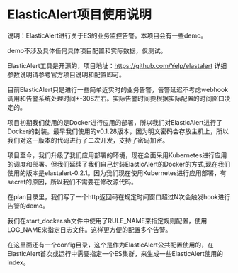 # ElasticAlert项目使用说明

说明：ElasticAlert进行关于ES的业务监控告警。本项目会有一些demo。

demo不涉及具体任何具体项目配置和实际数据，仅测试。

ElasticAlert工具是开源的，项目地址：https://github.com/Yelp/elastalert
详细参数说明请参考官方项目说明和配置即可。

目前ElasticAlert只是进行一些简单近实时的业务告警，告警延迟不考虑webhook调用和告警系统处理时间+-30S左右。实际告警时间要根据实际配置的时间窗口决定的。

项目初期我们使用的是Docker进行应用的部署，所以我们对ElasticAlert进行了Docker的封装。最早我们使用的v0.1.28版本，因为明文密码会存放主机上，所以我们对这一版本的代码进行了二次开发，支持了密码加密。

项目至今，我们升级了我们应用部署的环境，现在全面采用Kubernetes进行应用的调度和部署。但我们延续了我们自己封装ElasticAlert的Docker的方式,现在我们使用的版本是elastalert-0.2.1。因为我们现在使用Kubernetes进行应用部署，有secret的原因，所以我们不需要在修改源代码。

在plan目录里，我们写了一个http返回码在规定时间窗口超过N次会触发hook进行告警的demo。

我们在start_docker.sh文件中使用了RULE_NAME来指定规则配置，使用LOG_NAME来指定日志文件。这样更方便的配置多个告警。

在这里面还有一个config目录，这个是作为ElasticAlert公共配置使用的，在ElasticAlert首次或运行中需要指定一个ES集群，来生成一些ElasticAlert使用的index。